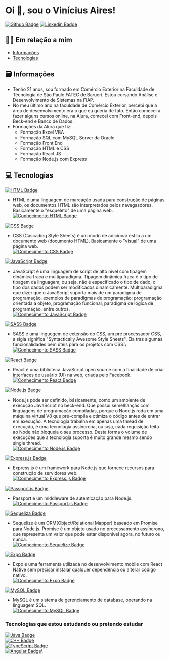 # Oi 👋, sou o Vinícius Aires!

[![Github Badge](https://img.shields.io/badge/-Github-000?style=flat-square&logo=Github&logoColor=white&link=https://github.com/fagnerpsantos)](https://github.com/viniciusAires21)
[![Linkedin Badge](https://img.shields.io/badge/-LinkedIn-blue?style=flat-square&logo=Linkedin&logoColor=white&link=https://www.linkedin.com/in/fagnerpsantos/)](https://www.linkedin.com/in/vinicius-aires/)
## 🙋‍♂️ Em relação a mim
<!--ts-->
   * [Informações](#informações)
   * [Tecnologias](#tecnologias)
<!--te-->

## 🗃 Informações
- Tenho 21 anos, sou formado em Comércio Exterior na Faculdade de Técnologia de São Paulo FATEC de Barueri. Estou cursando Análise e Desenvolvimento de Sistemas na FIAP. 
- No meu último ano na faculdade de Comércio Exterior, percebi que a área de desenvolvimento era o que eu queria de fato. Então comecei a fazer alguns cursos online, na Alura, comecei com Front-end, depois Beck-end e Banco de Dados.
- Formações da Alura que fiz: 
   - Formação Excel VBA
   - Formação SQL com MySQL Server da Oracle
   - Formação Front End
   - Formação HTML e CSS
   - Formação React JS
   - Formação Node.js com Express

## 💻 Tecnologias
[![HTML Badge](https://img.shields.io/badge/HTML5-E34F26?style=for-the-badge&logo=html5&logoColor=white)]()
- HTML é uma linguagem de marcação usada para construção de páginas web, os documentos HTML são interpretados pelos navegasdores. Basicamente o "esqueleto" de uma página web.\
[![Conhecimento HTML Badge](https://img.shields.io/badge/N%C3%ADvel%20de%20Conhecimento-%E2%98%85%E2%98%85%E2%98%85%E2%98%85%E2%98%86-brightgreen)]()

[![CSS Badge](https://img.shields.io/badge/CSS3-1572B6?style=for-the-badge&logo=css3&logoColor=white)]()
- CSS (Cascading Style Sheets) é um modo de adicionar estilo a um documento web (documento HTML). Basicamente o "visual" de uma página web.\
[![Conhecimento CSS Badge](https://img.shields.io/badge/N%C3%ADvel%20de%20Conhecimento-%E2%98%85%E2%98%85%E2%98%85%E2%98%85%E2%98%86-brightgreen)]()

[![JavaScript Badge](https://img.shields.io/badge/JavaScript-323330?style=for-the-badge&logo=javascript&logoColor=F7DF1E)]()
- JavaScript é uma linguagem de script de alto nível com tipagem dinâmica fraca e multiparadigma. Tipagem dinâmica fraca é o tipo de tipagem da linguagem, ou seja, não é especificado o tipo de dado, o tipo dos dados podem ser modificados dinamicamente. Multiparadigma que dizer que o JavaScript suporta mais de um paradigma de programação, exemplos de paradigmas de programação: programação orientada a objeto, programação funcional, paradigma de lógica de programação, entre outros.\
[![Conhecimento JavaScript Badge](https://img.shields.io/badge/N%C3%ADvel%20de%20Conhecimento-%E2%98%85%E2%98%85%E2%98%85%E2%98%85%E2%98%86-brightgreen)]()

[![SASS Badge](https://img.shields.io/badge/Sass-CC6699?style=for-the-badge&logo=sass&logoColor=white)]()
- SASS é uma linguegem de extensão do CSS, um pré processador CSS, a sigla significa "Syntactically Awesome Style Sheets". Ela traz algumas funcionalidades bem úteis para os projetos com CSS.\ 
[![Conhecimento SASS Badge](https://img.shields.io/badge/N%C3%ADvel%20de%20Conhecimento-%E2%98%85%E2%98%86%E2%98%86%E2%98%86%E2%98%86-red)]()

[![React Badge](https://img.shields.io/badge/React-20232A?style=for-the-badge&logo=react&logoColor=5ccfee)]()
- React é uma biblioteca JavaScript open source com a finalidade de criar interfaces de usuário (UI) na web, criada pelo Facebook.\
[![Conhecimento React Badge](https://img.shields.io/badge/N%C3%ADvel%20de%20Conhecimento-%E2%98%85%E2%98%85%E2%98%86%E2%98%86%E2%98%86-yellow)]()

[![Node.js Badge](https://img.shields.io/badge/Node.js-339933?style=for-the-badge&logo=nodedotjs&logoColor=white)]()
- Node.js pode ser definido, básicamente, como um ambiente de execução JavaScript no beck-end. Que possuí semelhanças com linguagens de programação compiladas, porque o Node.js roda em uma máquina virtual V8 que pré-compila e otimiza o código antes de entrar em execução. A tecnologia trabalha em apenas uma thread de execução, é uma tecnologia assíncrona, ou seja, cada requisição feita ao Node não bloqueia o seu processo. Desta forma o volume de execuções que a tecnologia suporta é muito grande mesmo sendo single thread.\
[![Conhecimento Node.js Badge](https://img.shields.io/badge/N%C3%ADvel%20de%20Conhecimento-%E2%98%85%E2%98%85%E2%98%85%E2%98%86%E2%98%86-green)]()

[![Express.js Badge](https://img.shields.io/badge/Express-000000?style=for-the-badge&logo=express&logoColor=white)]()
- Express.js é um framework para Node.js que fornece recursos para construção de servidores web.\
[![Conhecimento Express.js Badge](https://img.shields.io/badge/N%C3%ADvel%20de%20Conhecimento-%E2%98%85%E2%98%85%E2%98%85%E2%98%86%E2%98%86-green)]()

[![Passport.js Badge](https://img.shields.io/badge/Passport-35df79?style=for-the-badge&logo=passport&logoColor=white)]()
- Passport é um middleware de autenticação para Node.js.\
[![Conhecimento Passport.js Badge](https://img.shields.io/badge/N%C3%ADvel%20de%20Conhecimento-%E2%98%85%E2%98%86%E2%98%86%E2%98%86%E2%98%86-red)]()

[![Sequeliza Badge](https://img.shields.io/badge/Sequelize-white?style=for-the-badge&logo=Sequelize&logoColor=52B0E7)]()
- Sequelize é um ORM(Object/Relational Mapper) baseado em Promise para Node.js. Promise é um objeto usado no processamento assíncrono, que representa um valor que pode estar disponível agora, no futuro ou nunca.\
[![Conhecimento Sequelize Badge](https://img.shields.io/badge/N%C3%ADvel%20de%20Conhecimento-%E2%98%85%E2%98%85%E2%98%86%E2%98%86%E2%98%86-yellow)]()

[![Expo Badge](https://img.shields.io/badge/Expo-422EDF?style=for-the-badge&logo=expo&logoColor=white)]()
- Expo é uma ferramenta utilizada no desenvolvimento mobile com React Native sem precisar instalar qualquer dependência ou alterar código nativo.\
[![Conhecimento Expo Badge](https://img.shields.io/badge/N%C3%ADvel%20de%20Conhecimento-%E2%98%85%E2%98%86%E2%98%86%E2%98%86%E2%98%86-red)]()

[![MySQL Badge](https://img.shields.io/badge/MySQL-005C84?style=for-the-badge&logo=mysql&logoColor=white)]()
- MySQL é um sistema de gerenciamento de database, operando na linguagem SQL.\
[![Conhecimento MySQL Badge](https://img.shields.io/badge/N%C3%ADvel%20de%20Conhecimento-%E2%98%85%E2%98%86%E2%98%86%E2%98%86%E2%98%86-red)]()

### Tecnologias que estou estudando ou pretendo estudar

[![Java Badge](https://img.shields.io/badge/Java-e01e23?style=for-the-badge&logo=java&logoColor=0c83bd)]()\
[![C++ Badge](https://img.shields.io/badge/C++-white?style=for-the-badge&logo=cplusplus&logoColor=blue)]()\
[![TypeScript Badge](https://img.shields.io/badge/TypeScript-blue?style=for-the-badge&logo=typescript&logoColor=white)]()\
[![Angular Badge](https://img.shields.io/badge/Angular-white?style=for-the-badge&logo=angular&logoColor=red)]()\
